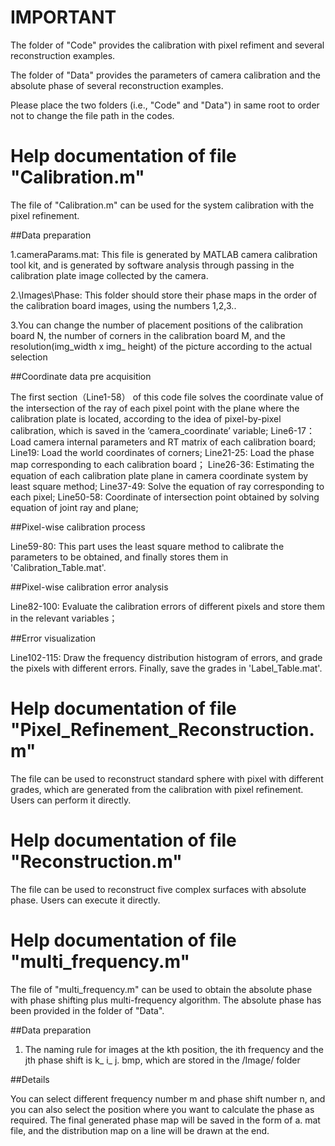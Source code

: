 # IMPORTANT 
The folder of "Code" provides the calibration with pixel refiment and several reconstruction examples.

The folder of "Data" provides the parameters of camera calibration and the absolute phase of several reconstruction examples.

Please place the two folders (i.e., "Code" and "Data") in same root to order not to change the file path in the codes.

# Help documentation of file "Calibration.m"
The file of "Calibration.m"  can be used for the system calibration with the pixel refinement.

##Data preparation

1.cameraParams.mat:  This file is generated by MATLAB camera calibration tool kit, and is generated by software analysis through passing in the calibration plate image collected by the camera.

2.\Images\Phase:  This folder should store their phase maps in the order of the calibration board images, using the numbers 1,2,3..

3.You can change the number of placement positions of the calibration board N, the number of corners in the calibration board M, and the resolution(img_width x img_ height) of the picture according to the actual selection 

##Coordinate data pre acquisition

The first section（Line1-58） of this code file solves the coordinate value of the intersection of the ray of each pixel point with the plane where the calibration plate is located, according to the idea of pixel-by-pixel calibration, which is saved in the ‘camera_coordinate’ variable;
Line6-17：Load camera internal parameters and RT matrix of each calibration board;
Line19: Load the world coordinates of corners;
Line21-25: Load the phase map corresponding to each calibration board；
Line26-36: Estimating the equation of each calibration plate plane in camera coordinate system by least square method;
Line37-49: Solve the equation of ray corresponding to each pixel;
Line50-58: Coordinate of intersection point obtained by solving equation of joint ray and plane;

##Pixel-wise calibration process

Line59-80: This part uses the least square method to calibrate the parameters to be obtained, and finally stores them in 'Calibration_Table.mat'.

##Pixel-wise calibration error analysis

Line82-100: Evaluate the calibration errors of different pixels and store them in the relevant variables；

##Error visualization

Line102-115: Draw the frequency distribution histogram of errors, and grade the pixels with different errors. Finally, save the grades in 'Label_Table.mat'.


# Help documentation of file "Pixel_Refinement_Reconstruction.m"
The file can be used to reconstruct standard sphere with pixel with different grades, which are generated from the calibration with pixel refinement.
Users can perform it directly.

# Help documentation of file "Reconstruction.m"
The file can be used to reconstruct five complex surfaces with absolute phase.
Users can execute it directly.

# Help documentation of file "multi_frequency.m"
The file of "multi_frequency.m"  can be used to obtain the absolute phase with phase shifting plus multi-frequency algorithm. The absolute phase has been provided in the folder of "Data".

##Data preparation

1. The naming rule for images at the kth position, the ith frequency and the jth phase shift is k_ i_ j. bmp, which are stored in the /Image/ folder

##Details

You can select different frequency number m and phase shift number n, and you can also select the position where you want to calculate the phase as required. The final generated phase map will be saved in the form of a. mat file, and the distribution map on a line will be drawn at the end.
